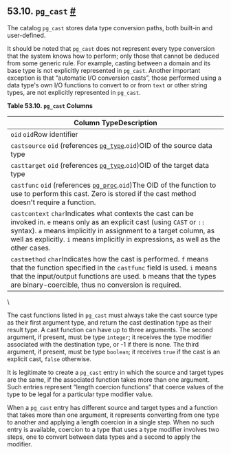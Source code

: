 ## 53.10. `pg_cast` [#](#CATALOG-PG-CAST)

The catalog `pg_cast` stores data type conversion paths, both built-in and user-defined.

It should be noted that `pg_cast` does not represent every type conversion that the system knows how to perform; only those that cannot be deduced from some generic rule. For example, casting between a domain and its base type is not explicitly represented in `pg_cast`. Another important exception is that “automatic I/O conversion casts”, those performed using a data type's own I/O functions to convert to or from `text` or other string types, are not explicitly represented in `pg_cast`.

**Table 53.10. `pg_cast` Columns**

| Column TypeDescription                                                                                                                                                                                                                                                                   |
| ---------------------------------------------------------------------------------------------------------------------------------------------------------------------------------------------------------------------------------------------------------------------------------------- |
| `oid` `oid`Row identifier                                                                                                                                                                                                                                                                |
| `castsource` `oid` (references [`pg_type`](catalog-pg-type.html "53.64. pg_type").`oid`)OID of the source data type                                                                                                                                                                      |
| `casttarget` `oid` (references [`pg_type`](catalog-pg-type.html "53.64. pg_type").`oid`)OID of the target data type                                                                                                                                                                      |
| `castfunc` `oid` (references [`pg_proc`](catalog-pg-proc.html "53.39. pg_proc").`oid`)The OID of the function to use to perform this cast. Zero is stored if the cast method doesn't require a function.                                                                                 |
| `castcontext` `char`Indicates what contexts the cast can be invoked in. `e` means only as an explicit cast (using `CAST` or `::` syntax). `a` means implicitly in assignment to a target column, as well as explicitly. `i` means implicitly in expressions, as well as the other cases. |
| `castmethod` `char`Indicates how the cast is performed. `f` means that the function specified in the `castfunc` field is used. `i` means that the input/output functions are used. `b` means that the types are binary-coercible, thus no conversion is required.                        |

\

The cast functions listed in `pg_cast` must always take the cast source type as their first argument type, and return the cast destination type as their result type. A cast function can have up to three arguments. The second argument, if present, must be type `integer`; it receives the type modifier associated with the destination type, or -1 if there is none. The third argument, if present, must be type `boolean`; it receives `true` if the cast is an explicit cast, `false` otherwise.

It is legitimate to create a `pg_cast` entry in which the source and target types are the same, if the associated function takes more than one argument. Such entries represent “length coercion functions” that coerce values of the type to be legal for a particular type modifier value.

When a `pg_cast` entry has different source and target types and a function that takes more than one argument, it represents converting from one type to another and applying a length coercion in a single step. When no such entry is available, coercion to a type that uses a type modifier involves two steps, one to convert between data types and a second to apply the modifier.